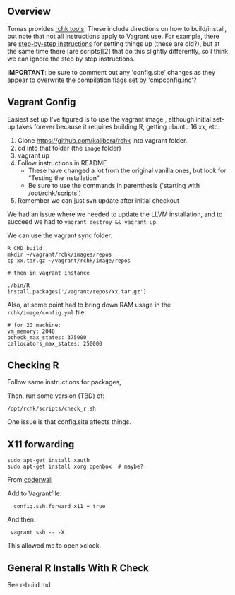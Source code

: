 ## Overview

Tomas provides [rchk tools](https://github.com/kalibera/rchk).  These include
directions on how to build/install, but note that not all instructions apply to
Vagrant use.  For example, there are [step-by-step instructions][1] for setting
things up (these are old?), but at the same time there [are scripts][2] that do
this slightly differently, so I think we can ignore the step by step
instructions.

[1]: https://github.com/kalibera/rchk/blob/1684a5e53e3bffe6886953ae9008620e492c2ca2/doc/BUILDING.md

**IMPORTANT**: be sure to comment out any 'config.site' changes as they appear
to overwrite the compilation flags set by 'cmpconfig.inc'?

## Vagrant Config

Easiest set up I've figured is to use the vagrant image , although initial
set-up takes forever because it requires building R, getting ubuntu 16.xx, etc.

1. Clone https://github.com/kalibera/rchk into vagrant folder.
2. cd into that folder (the `image` folder)
3. vagrant up
4. Follow instructions in README
   * These have changed a lot from the original vanilla ones, but look for
     "Testing the installation"
   * Be sure to use the commands in parenthesis ('starting with
     /opt/rchk/scripts')
5. Remember we can just svn update after initial checkout

We had an issue where we needed to update the LLVM installation, and to succeed
we had to `vagrant destroy && vagrant up`.

We can use the vagrant sync folder.

```
R CMD build .
mkdir ~/vagrant/rchk/images/repos
cp xx.tar.gz ~/vagrant/rchk/image/repos

# then in vagrant instance

./bin/R
install.packages('/vagrant/repos/xx.tar.gz')
```

Also, at some point had to bring down RAM usage in the `rchk/image/config.yml`
file:

```
# for 2G machine:
vm_memory: 2048
bcheck_max_states: 375000
callocators_max_states: 250000
```

## Checking R

Follow same instructions for packages,

Then, run some version (TBD) of:

```
/opt/rchk/scripts/check_r.sh
```

One issue is that config.site affects things.

## X11 forwarding

```
sudo apt-get install xauth
sudo apt-get install xorg openbox  # maybe?
```

From
[coderwall](https://coderwall.com/p/ozhfva/run-graphical-programs-within-vagrantboxes)

Add to Vagrantfile:

```
  config.ssh.forward_x11 = true
```

And then:

```
 vagrant ssh -- -X
```

This allowed me to open xclock.

## General R Installs With R Check

See r-build.md


